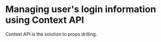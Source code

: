 # Managing user's login information using Context API 

Context API is the solution to props drilling. 
